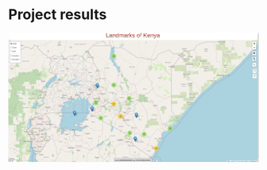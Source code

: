 <h1 align='left'>Project results</h1>
<p align='center'>
  <img width='2000' src='https://github.com/kateodera/geodjango-web-GIS/blob/master/Screenshot%20from%202024-01-20%2022-28-39.png'>
</p>

